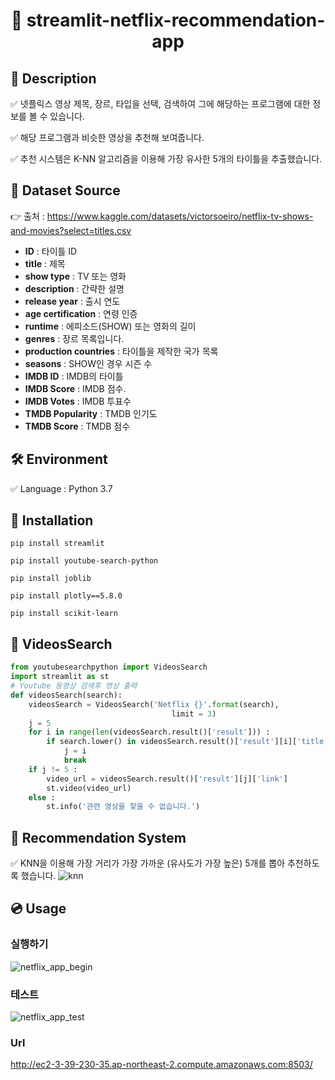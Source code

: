 <h1 align="center"> 🙌 streamlit-netflix-recommendation-app</h1>

## 📃 Description

✅ 넷플릭스 영상 제목, 장르, 타입을 선택, 검색하여 그에 해당하는 프로그램에 대한 정보를 볼 수 있습니다.

✅ 해당 프로그램과 비슷한 영상을 추천해 보여줍니다. 

✅ 추천 시스템은 K-NN 알고리즘을 이용해 가장 유사한 5개의 타이틀을 추출했습니다.

## 📘 Dataset Source

 👉 출처 : https://www.kaggle.com/datasets/victorsoeiro/netflix-tv-shows-and-movies?select=titles.csv

 - **ID** :  타이틀 ID
 - **title** : 제목
 - **show type** : TV  또는 영화
 - **description** : 간략한 설명
 - **release year** : 출시 연도
 - **age certification** : 연령 인증
 - **runtime** : 에피소드(SHOW) 또는 영화의 길이
 - **genres** : 장르 목록입니다.
 - **production countries** : 타이틀을 제작한 국가 목록
 - **seasons** : SHOW인 경우 시즌 수
 - **IMDB ID** : IMDB의 타이틀
 - **IMDB Score** :  IMDB 점수.
 - **IMDB Votes** : IMDB 투표수
 - **TMDB Popularity** :  TMDB 인기도
 - **TMDB Score** :  TMDB 점수
##
## 🛠 Environment

✅ Language : Python 3.7

##
## 🔨 Installation

```
pip install streamlit
```

```
pip install youtube-search-python
```

```
pip install joblib
```

```
pip install plotly==5.8.0
```

```
pip install scikit-learn
```
## 💼  VideosSearch

```python
from youtubesearchpython import VideosSearch
import streamlit as st
# Youtube 동영상 검색후 영상 출력
def videosSearch(search):
    videosSearch = VideosSearch('Netflix {}'.format(search), 
                                    limit = 3)
    j = 5
    for i in range(len(videosSearch.result()['result'])) :
        if search.lower() in videosSearch.result()['result'][i]['title'].lower() :
            j = i
            break                                
    if j != 5 :
        video_url = videosSearch.result()['result'][j]['link']
        st.video(video_url)
    else : 
        st.info('관련 영상을 찾을 수 없습니다.')
```
## 💼 Recommendation System

✅ KNN을 이용해 가장 거리가 가장 가까운 (유사도가 가장 높은) 5개를 뽑아 추천하도록 했습니다.
![knn](https://user-images.githubusercontent.com/105832330/172280125-12d3f63b-3eea-48b3-ae72-bc94da8070c4.png)





## 💿 Usage

### 실행하기
![netflix_app_begin](https://user-images.githubusercontent.com/105832330/172292297-fabb8eb7-6486-4965-b65d-2dabba0c9783.gif)


### 테스트
![netflix_app_test](https://user-images.githubusercontent.com/105832330/172278582-f52e660b-2491-492b-a061-2fd570e59677.gif)

### Url
http://ec2-3-39-230-35.ap-northeast-2.compute.amazonaws.com:8503/
